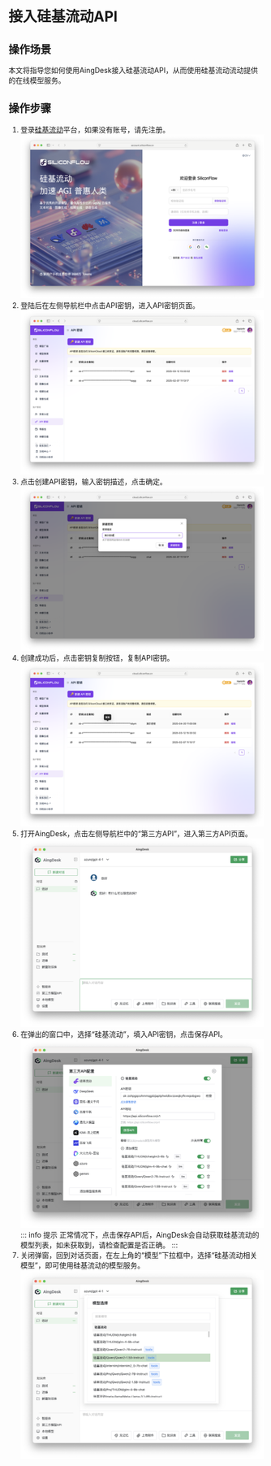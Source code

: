 # 接入硅基流动API
## 操作场景
本文将指导您如何使用AingDesk接入硅基流动API，从而使用硅基流动流动提供的在线模型服务。
## 操作步骤
1. 登录[硅基流动](https://account.siliconflow.cn/zh/login)平台，如果没有账号，请先注册。
![siliconflow_login](img/siliconflow_login.png)
2. 登陆后在左侧导航栏中点击API密钥，进入API密钥页面。
![siliconflow_api_key](img/siliconflow_api_key.png)
3. 点击创建API密钥，输入密钥描述，点击确定。
![siliconflow_create_api_key](img/siliconflow_create_api_key.png)
4. 创建成功后，点击密钥复制按钮，复制API密钥。
![siliconflow_copy_api_key](img/siliconflow_copy_api_key.png)
5. 打开AingDesk，点击左侧导航栏中的“第三方API”，进入第三方API页面。
![third_api](img/third_api.png)
6. 在弹出的窗口中，选择“硅基流动”，填入API密钥，点击保存API。
![siliconflow_save_api](img/siliconflow_save_api.png)
::: info 提示
正常情况下，点击保存API后，AingDesk会自动获取硅基流动的模型列表，如未获取到，请检查配置是否正确。
:::
7. 关闭弹窗，回到对话页面，在左上角的“模型”下拉框中，选择“硅基流动相关模型”，即可使用硅基流动的模型服务。
![siliconflow_model](img/siliconflow_model.png)